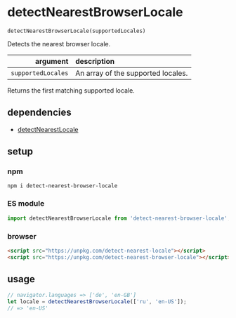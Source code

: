 # detectNearestBrowserLocale

`detectNearestBrowserLocale(supportedLocales)`

Detects the nearest browser locale.

| argument | description |
| ---: | :--- |
| `supportedLocales` | An array of the supported locales. |

Returns the first matching supported locale.

## dependencies

- [detectNearestLocale](https://github.com/SeregPie/detectNearestLocale)

## setup

### npm

```shell
npm i detect-nearest-browser-locale
```

### ES module

```javascript
import detectNearestBrowserLocale from 'detect-nearest-browser-locale';
```

### browser

```html
<script src="https://unpkg.com/detect-nearest-locale"></script>
<script src="https://unpkg.com/detect-nearest-browser-locale"></script>
```

## usage

```javascript
// navigator.languages => ['de', 'en-GB']
let locale = detectNearestBrowserLocale(['ru', 'en-US']);
// => 'en-US'
```
